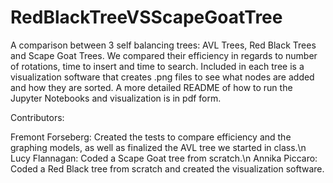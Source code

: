 # RedBlackTreeVSScapeGoatTree
A comparison between 3 self balancing trees: AVL Trees, Red Black Trees and Scape Goat Trees. We compared their efficiency in regards to number of rotations, time to insert and time to search.
Included in each tree is a visualization software that creates .png files to see what nodes are added and how they are sorted.
A more detailed README of how to run the Jupyter Notebooks and visualization is in pdf form. 

Contributors:

Fremont Forseberg:
Created the tests to compare efficiency and the graphing models, as well as finalized the AVL tree we started in class.\n
Lucy Flannagan:
Coded a Scape Goat tree from scratch.\n
Annika Piccaro:
Coded a Red Black tree from scratch and created the visualization software.
